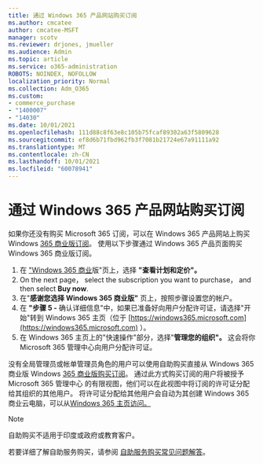 ```yaml
---
title: 通过 Windows 365 产品网站购买订阅
ms.author: cmcatee
author: cmcatee-MSFT
manager: scotv
ms.reviewer: drjones, jmueller
ms.audience: Admin
ms.topic: article
ms.service: o365-administration
ROBOTS: NOINDEX, NOFOLLOW
localization_priority: Normal
ms.collection: Adm_O365
ms.custom:
- commerce_purchase
- "1400007"
- "14030"
ms.date: 10/01/2021
ms.openlocfilehash: 111d88c8f63e8c105b75fcaf89302a63f5809628
ms.sourcegitcommit: ef8d6b71fbd962fb3f7081b21724e67a91111a92
ms.translationtype: MT
ms.contentlocale: zh-CN
ms.lasthandoff: 10/01/2021
ms.locfileid: "60078941"
---
```

# <a name="buy-subscriptions-through-the-windows-365-products-site"></a>通过 Windows 365 产品网站购买订阅

如果你还没有购买 Microsoft 365 订阅，可以在 Windows 365 产品网站上购买 Windows [365 商业版订阅](https://www.microsoft.com/windows-365/business/compare-plans-pricing?rtc=1)。 使用以下步骤通过 Windows 365 产品页面购买 Windows 365 商业版订阅。

1. 在 ["Windows 365 商业](https://www.microsoft.com/windows-365/business?rtc=1)版"页上，选择 **"查看计划和定价"。**
2. On the next page， select the subscription you want to purchase， and then select **Buy now**.
3. 在"**感谢您选择 Windows 365 商业版"** 页上，按照步骤设置您的帐户。
4. 在 **"步骤 5 -** 确认详细信息"中，如果已准备好向用户分配许可证，请选择"开始"转到 Windows 365 主页（位于 [https://windows365.microsoft.com](https://windows365.microsoft.com) ）。
5. 在 Windows 365 主页上的"快速操作"部分，选择"**管理您的组织"。** 这会将你Microsoft 365 管理中心向用户分配许可证。

没有全局管理员或帐单管理员角色的用户可以使用自助购买直接从 Windows 365 商业版 Windows [365 商业版购买订阅](https://www.microsoft.com/windows-365/business?rtc=1)。 通过此方式购买订阅的用户将被授予 Microsoft 365 管理中心 的有限视图，他们可以在此[](https://go.microsoft.com/fwlink/p/?linkid=2024339)视图中将订阅的许可证分配给其组织的其他用户。 将许可证分配给其他用户会自动为其创建 Windows 365 商业云电脑，可以从[Windows 365 主页访问。](https://windows365.microsoft.com/)

> [!NOTE]
> 自助购买不适用于印度或政府或教育客户。

若要详细了解自助服务购买，请参阅 [自助服务购买常见问题解答](https://docs.microsoft.com/microsoft-365/commerce/subscriptions/self-service-purchase-faq)。
